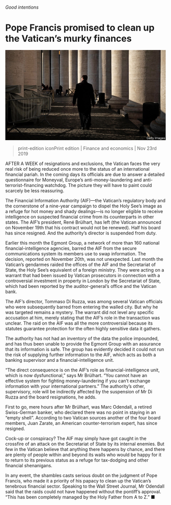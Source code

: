 ###### Good intentions

# Pope Francis promised to clean up the Vatican’s murky finances 

![image](images/20191123_FNP002_0.jpg) 

> print-edition iconPrint edition | Finance and economics | Nov 23rd 2019 

AFTER A WEEK of resignations and exclusions, the Vatican faces the very real risk of being reduced once more to the status of an international financial pariah. In the coming days its officials are due to answer a detailed questionnaire for Moneyval, Europe’s anti-money-laundering and anti-terrorist-financing watchdog. The picture they will have to paint could scarcely be less reassuring. 

The Financial Information Authority (AIF)—the Vatican’s regulatory body and the cornerstone of a nine-year campaign to dispel the Holy See’s image as a refuge for hot money and shady dealings—is no longer eligible to receive intelligence on suspected financial crime from its counterparts in other states. The AIF’s president, René Brülhart, has left (the Vatican announced on November 19th that his contract would not be renewed). Half his board has since resigned. And the authority’s director is suspended from duty. 

Earlier this month the Egmont Group, a network of more than 160 national financial-intelligence agencies, barred the AIF from the secure communications system its members use to swap information. The decision, reported on November 20th, was not unexpected. Last month the Vatican’s gendarmes raided the offices of the AIF and the Secretariat of State, the Holy See’s equivalent of a foreign ministry. They were acting on a warrant that had been issued by Vatican prosecutors in connection with a controversial investment in property in London by the Secretariat of State, which had been reported by the auditor-general’s office and the Vatican bank. 

The AIF’s director, Tommaso Di Ruzza, was among several Vatican officials who were subsequently barred from entering the walled city. But why he was targeted remains a mystery. The warrant did not level any specific accusation at him, merely stating that the AIF’s role in the transaction was unclear. The raid on the AIF was all the more controversial because its statutes guarantee protection for the often highly sensitive data it gathers. 

The authority has not had an inventory of the data the police impounded, and has thus been unable to provide the Egmont Group with an assurance that its information is safe. The group has evidently decided it could not run the risk of supplying further information to the AIF, which acts as both a banking supervisor and a financial-intelligence unit. 

“The direct consequence is on the AIF’s role as financial-intelligence unit, which is now dysfunctional,” says Mr Brülhart. “You cannot have an effective system for fighting money-laundering if you can’t exchange information with your international partners.” The authority’s other, supervisory, role will be indirectly affected by the suspension of Mr Di Ruzza and the board resignations, he adds. 

First to go, mere hours after Mr Brülhart, was Marc Odendall, a retired Swiss-German banker, who declared there was no point in staying in an “empty shell”. According to two Vatican sources another of the four board members, Juan Zarate, an American counter-terrorism expert, has since resigned. 

Cock-up or conspiracy? The AIF may simply have got caught in the crossfire of an attack on the Secretariat of State by its internal enemies. But few in the Vatican believe that anything there happens by chance, and there are plenty of people within and beyond its walls who would be happy for it to return to its previous status as a refuge for tax-dodging and other financial shenanigans. 

In any event, the shambles casts serious doubt on the judgment of Pope Francis, who made it a priority of his papacy to clean up the Vatican’s tenebrous financial sector. Speaking to the Wall Street Journal, Mr Odendall said that the raids could not have happened without the pontiff’s approval. “This has been completely managed by the Holy Father from A to Z.” ■ 

